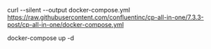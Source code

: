 curl --silent --output docker-compose.yml \
  https://raw.githubusercontent.com/confluentinc/cp-all-in-one/7.3.3-post/cp-all-in-one/docker-compose.yml

docker-compose up -d
